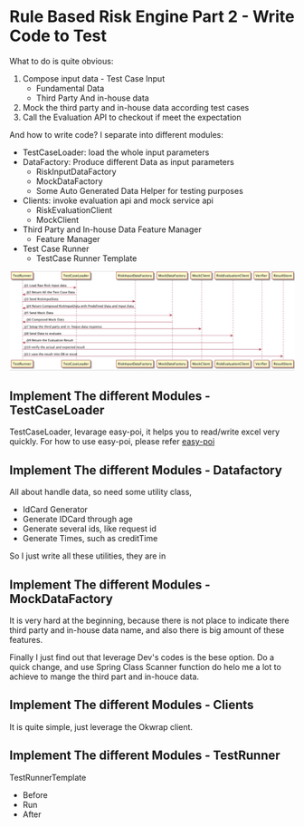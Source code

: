 # Rule Based Risk Engine Part 2 - Write Code to Test

What to do is quite obvious:

1. Compose input data - Test Case Input
    * Fundamental Data
    * Third Party And in-house data
2. Mock the third party and in-house data according test cases
3. Call the Evaluation API to checkout if meet the expectation

And how to write code? I separate into different modules:

- TestCaseLoader: load the whole input parameters
- DataFactory: Produce different Data as input parameters
  - RiskInputDataFactory
  - MockDataFactory
  - Some Auto Generated Data Helper for testing purposes
- Clients: invoke evaluation api and mock service api
  - RiskEvaluationClient
  - MockClient
- Third Party and In-house Data Feature Manager 
  - Feature Manager
- Test Case Runner
  - TestCase Runner Template

![img](../img/risk-test-flow.jpg)

## Implement The different Modules - TestCaseLoader

TestCaseLoader, levarage easy-poi, it helps you to read/write excel 
very quickly. For how to use easy-poi, please refer [easy-poi](http://easypoi.mydoc.io/)

## Implement The different Modules - Datafactory

All about handle data, so need some utility class, 
- IdCard Generator
- Generate IDCard through age
- Generate several ids, like request id
- Generate Times, such as creditTime

So I just write all these utilities, they are in []()

## Implement The different Modules - MockDataFactory

It is very hard at the beginning,  because there is not place to indicate there third party and in-house data name, and also there is big amount of these features. 

Finally I just find out that leverage Dev's codes is the bese option. Do a quick change, and use Spring Class Scanner function do helo me a lot to achieve to mange the third part and in-houce data.


## Implement The different Modules - Clients

It is quite simple, just leverage the Okwrap client.

## Implement The different Modules - TestRunner

TestRunnerTemplate

- Before
- Run
- After

  

